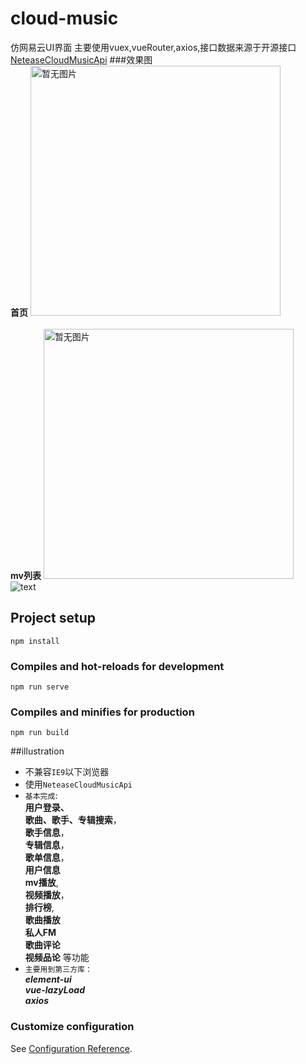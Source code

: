 
# cloud-music

仿网易云UI界面
主要使用vuex,vueRouter,axios,接口数据来源于开源接口[NeteaseCloudMusicApi](https://github.com/Binaryify/NeteaseCloudMusicApi)
###效果图<br>
**首页**
<img src="https://raw.githubusercontent.com/Bug520-Maker/imgList/master/comment.png?token=AQWR3JVGY5CU554UIUQPOW3AEYRN4" width="400" height="" alt="暂无图片" /><br><br>
**mv列表**
<img src="https://raw.githubusercontent.com/Bug520-Maker/imgList/master/mvList.png" width="400" height="" alt="暂无图片" /><br>
![text ](https://github.com/Bug520-Maker/imgList/raw/master/mvList.png)
## Project setup
```
npm install
```

### Compiles and hot-reloads for development
```
npm run serve
```

### Compiles and minifies for production
```
npm run build
```
##illustration

* 不兼容```IE9```以下浏览器
* 使用```NeteaseCloudMusicApi```<br>
* ```基本完成```:<br>
**用户登录、<br>
  歌曲、歌手、专辑搜索**，<br>
**歌手信息**，<br>
  **专辑信息**，<br>**歌单信息**，<br>**用户信息**<br>**mv播放**,<br>**视频播放**，
  <br>**排行榜**,<br>**歌曲播放**<br>**私人FM**<br>
  **歌曲评论**<br>**视频品论** 等功能
* ``主要用到第三方库：``<br>***element-ui***<br>***vue-lazyLoad***<br>***axios***
### Customize configuration
See [Configuration Reference](https://cli.vuejs.org/config/).


